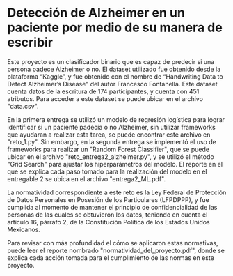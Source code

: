 # Detección de Alzheimer en un paciente por medio de su manera de escribir
Este proyecto es un clasificador binario que es capaz de predecir si una persona padece Alzheimer o no. El dataset utilizado fue obtenido desde la plataforma “Kaggle”, y fue obtenido con el nombre de “Handwriting Data to Detect Alzheimer’s Disease" del autor Francesco Fontanella. Este dataset cuenta datos de la escritura de 174 participantes, y cuenta con 451 atributos. Para acceder a este dataset se puede ubicar en el archivo "data.csv".

En la primera entrega se utilizó un modelo de regresión logística para lograr identificar si un paciente padecía o no Alzheimer, sin utilizar frameworks que ayudaran a realizar esta tarea, se puede encontrar este archivo en "reto_1.py". Sin embargo, en la segunda entrega se implementó el uso de frameworks para realizar un "Random Forest Classifier", que se puede ubicar en el archivo "reto_entrega2_alzheimer.py", y se utilizó el método "Grid Search" para ajustar los hiperparámetros del modelo. El reporte en el que se explica cada paso tomado para la realización del modelo en el entregable 2 se ubica en el archivo "entrega2_ML.pdf".

La normatividad correspondiente a este reto es la Ley Federal de Protección de Datos Personales en Posesión de los Particulares (LFPDPPP), y fue cumplida al momento de mantener el principio de confidencialidad de las personas de las cuales se obtuvieron los datos, teniendo en cuenta el artículo 16, párrafo 2, de la Constitución Política de los Estados Unidos Mexicanos.

Para revisar con más profundidad el cómo se aplicaron estas normativas, puede leer el reporte nombrado "normatividad_del_proyecto.pdf", donde se explica cada acción tomada para el cumplimiento de las normas en este proyecto.



